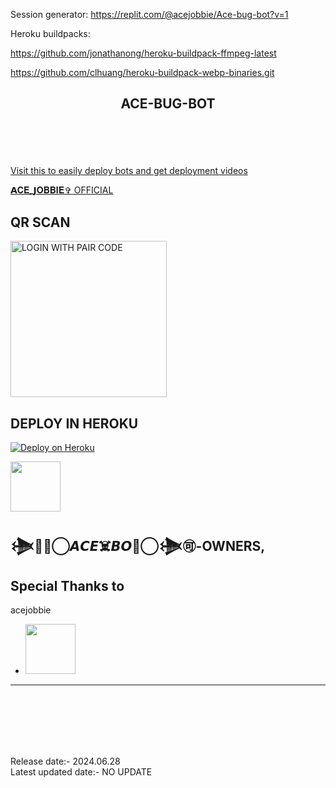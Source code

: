 Session generator: https://replit.com/@acejobbie/Ace-bug-bot?v=1

Heroku buildpacks:

https://github.com/jonathanong/heroku-buildpack-ffmpeg-latest

https://github.com/clhuang/heroku-buildpack-webp-binaries.git



## <p align="center">ACE-BUG-BOT 
<br>
<br>
<br>


 [Visit this to easily deploy bots and get deployment videos](tiktok.com/@_𝗔𝐂𝐄_𝗝𝐎𝐁𝐁𝐈𝐄✞︎)


[𝗔𝐂𝐄_𝗝𝐎𝐁𝐁𝐈𝐄✞︎ OFFICIAL](https://https://t.me/+njMXs03qRLQ3ZmNk?si=NsWb47_f3g5t7hoH)
<br>

  
## QR SCAN

</P>
<a href="https://replit.com/@acejobbie/Ace-bug-bot?v=1"><img src="https://img.shields.io/badge/LOGIN%20WITH-QR%20CODE-black" alt="LOGIN WITH PAIR CODE" width="250"></a>


## DEPLOY IN HEROKU

 [![Deploy on Heroku](https://www.herokucdn.com/deploy/button.svg)](https://dashboard.heroku.com/new?template=https://github.com/acejobbie/Ace-bug-bot)

   </details>
   

 <a href="tiktok.com/@_ace_jobbie98/"><img src="https://telegra.ph/file/c9f1fbd5b78d902762e5f.jpg" width=80 height=80></a>   

## 𒋨🏴‍☠️⃝𝘼𝘾𝙀☠️𝘽𝙊𝙏⃝𒋨🉑-OWNERS,


## Special Thanks to
acejobbie
* <a href="https://youtube.com/@acejobbie98?si=NsWb47_f3g5t7hoH"><img src="https://telegra.ph/file/c9f1fbd5b78d902762e5f.jpg" width=80 height=80></a> 
---

<br>
<br>
<br>
<br>
<br>






Release date:- 2024.06.28
<br>
Latest updated date:- NO UPDATE
